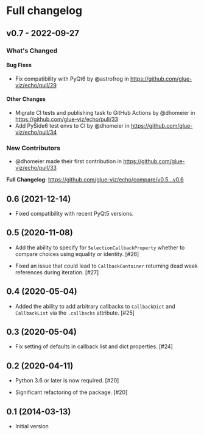 # Full changelog

## v0.7 - 2022-09-27

### What's Changed

#### Bug Fixes

- Fix compatibility with PyQt6 by @astrofrog in https://github.com/glue-viz/echo/pull/29

#### Other Changes

- Migrate CI tests and publishing task to GitHub Actions by @dhomeier in https://github.com/glue-viz/echo/pull/33
- Add PySide6 test envs to CI by @dhomeier in https://github.com/glue-viz/echo/pull/34

### New Contributors

- @dhomeier made their first contribution in https://github.com/glue-viz/echo/pull/33

**Full Changelog**: https://github.com/glue-viz/echo/compare/v0.5...v0.6

## 0.6 (2021-12-14)

- Fixed compatibility with recent PyQt5 versions.

## 0.5 (2020-11-08)

- Add the ability to specify for `SelectionCallbackProperty` whether to
  compare choices using equality or identity. [#26]

- Fixed an issue that could lead to `CallbackContainer` returning dead
  weak references during iteration. [#27]

## 0.4 (2020-05-04)

- Added the ability to add arbitrary callbacks to `CallbackDict` and
  `CallbackList` via the `.callbacks` attribute. [#25]

## 0.3 (2020-05-04)

- Fix setting of defaults in callback list and dict properties. [#24]

## 0.2 (2020-04-11)

- Python 3.6 or later is now required. [#20]
  
- Significant refactoring of the package. [#20]

## 0.1 (2014-03-13)

- Initial version

